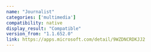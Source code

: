 ```yaml
---
name: "Journalist"
categories: ['multimedia']
compatibility: native
display_result: "Compatible"
version_from: "1.1.652.0"
link: https://apps.microsoft.com/detail/9WZDNCRDKJJ2
---
```

